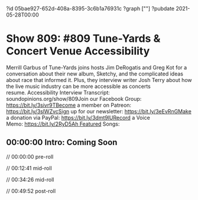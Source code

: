 ?id 05bae927-652d-408a-8395-3c6b1a76931c
?graph [""]
?pubdate 2021-05-28T00:00

# Show 809: #809 Tune-Yards & Concert Venue Accessibility

Merrill Garbus of Tune-Yards joins hosts Jim DeRogatis and Greg Kot for a conversation about their new album, Sketchy, and the complicated ideas about race that informed it. Plus, they interview writer Josh Terry about how the live music industry can be more accessible as concerts resume. Accessibility Interview Transcript: soundopinions.org/show/809Join our Facebook Group: https://bit.ly/3sivr9TBecome a member on Patreon: https://bit.ly/3slWZvcSign up for our newsletter: https://bit.ly/3eEvRnGMake a donation via PayPal: https://bit.ly/3dmt9lURecord a Voice Memo: https://bit.ly/2RyD5Ah Featured Songs:

## 00:00:00 Intro: Coming Soon

// 00:00:00 pre-roll

// 00:12:41 mid-roll

// 00:34:26 mid-roll

// 00:49:52 post-roll

